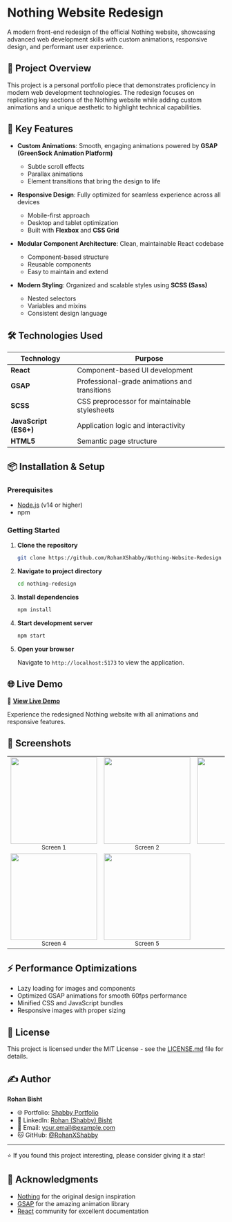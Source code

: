 # Nothing Website Redesign

A modern front-end redesign of the official Nothing website, showcasing advanced web development skills with custom animations, responsive design, and performant user experience.

## 🎯 Project Overview

This project is a personal portfolio piece that demonstrates proficiency in modern web development technologies. The redesign focuses on replicating key sections of the Nothing website while adding custom animations and a unique aesthetic to highlight technical capabilities.

## 🚀 Key Features

- **Custom Animations**: Smooth, engaging animations powered by **GSAP (GreenSock Animation Platform)**
  - Subtle scroll effects
  - Parallax animations  
  - Element transitions that bring the design to life

- **Responsive Design**: Fully optimized for seamless experience across all devices
  - Mobile-first approach
  - Desktop and tablet optimization
  - Built with **Flexbox** and **CSS Grid**

- **Modular Component Architecture**: Clean, maintainable React codebase
  - Component-based structure
  - Reusable components
  - Easy to maintain and extend

- **Modern Styling**: Organized and scalable styles using **SCSS (Sass)**
  - Nested selectors
  - Variables and mixins
  - Consistent design language

## 🛠️ Technologies Used

| Technology | Purpose |
|------------|---------|
| **React** | Component-based UI development |
| **GSAP** | Professional-grade animations and transitions |
| **SCSS** | CSS preprocessor for maintainable stylesheets |
| **JavaScript (ES6+)** | Application logic and interactivity |
| **HTML5** | Semantic page structure |

## 📦 Installation & Setup

### Prerequisites

- [Node.js](https://nodejs.org/) (v14 or higher)
- npm

### Getting Started

1. **Clone the repository**
   ```bash
   git clone https://github.com/RohanXShabby/Nothing-Website-Redesign
   ```

2. **Navigate to project directory**
   ```bash
   cd nothing-redesign
   ```

3. **Install dependencies**
   ```bash
   npm install
   ```

4. **Start development server**
   ```bash
   npm start
   ```

5. **Open your browser**
   
   Navigate to `http://localhost:5173` to view the application.

## 🌐 Live Demo

🔗 **[View Live Demo](https://nothing-website-redesign.vercel.app/)**

Experience the redesigned Nothing website with all animations and responsive features.

## 📱 Screenshots

<p align="center">
  <table>
    <tr>
      <td align="center">
        <img src="https://res.cloudinary.com/drwfctvfs/image/upload/v1756084759/Screenshot_2025-08-25_064808_gylstl.png" width="200"/><br>
        <sub>Screen 1</sub>
      </td>
      <td align="center">
        <img src="https://res.cloudinary.com/drwfctvfs/image/upload/v1756084900/Screenshot_2025-08-25_065043_ixahiy.png" width="200"/><br>
        <sub>Screen 2</sub>
      </td>
      <td align="center">
        <img src="https://res.cloudinary.com/drwfctvfs/image/upload/v1756084902/Screenshot_2025-08-25_065120_doprem.png" width="200"/><br>
        <sub>Screen 3</sub>
      </td>
    </tr>
    <tr>
      <td align="center">
        <img src="https://res.cloudinary.com/drwfctvfs/image/upload/v1756084902/Screenshot_2025-08-25_065104_bvjrm6.png" width="200"/><br>
        <sub>Screen 4</sub>
      </td>
      <td align="center">
        <img src="https://res.cloudinary.com/drwfctvfs/image/upload/v1756084902/Screenshot_2025-08-25_065130_evlqjl.png" width="200"/><br>
        <sub>Screen 5</sub>
      </td>
    </tr>
  </table>
</p>

## ⚡ Performance Optimizations

- Lazy loading for images and components
- Optimized GSAP animations for smooth 60fps performance
- Minified CSS and JavaScript bundles
- Responsive images with proper sizing


## 📄 License

This project is licensed under the MIT License - see the [LICENSE.md](LICENSE.md) file for details.

## ✍️ Author

**Rohan Bisht**

- 🌐 Portfolio: [Shabby Portfolio](https://www.rohanbisht.tech/)
- 💼 LinkedIn: [Rohan (Shabby) Bisht](https://www.linkedin.com/in/rohan-bisht-7240a9246/)
- 📧 Email: [your.email@example.com](mailto:rohan20ctbisht@gmail.com)
- 🐱 GitHub: [@RohanXShabby](https://github.com/RohanXShabby)

---

⭐ If you found this project interesting, please consider giving it a star!

## 🙏 Acknowledgments

- [Nothing](https://nothing.tech/) for the original design inspiration
- [GSAP](https://greensock.com/gsap/) for the amazing animation library
- [React](https://reactjs.org/) community for excellent documentation